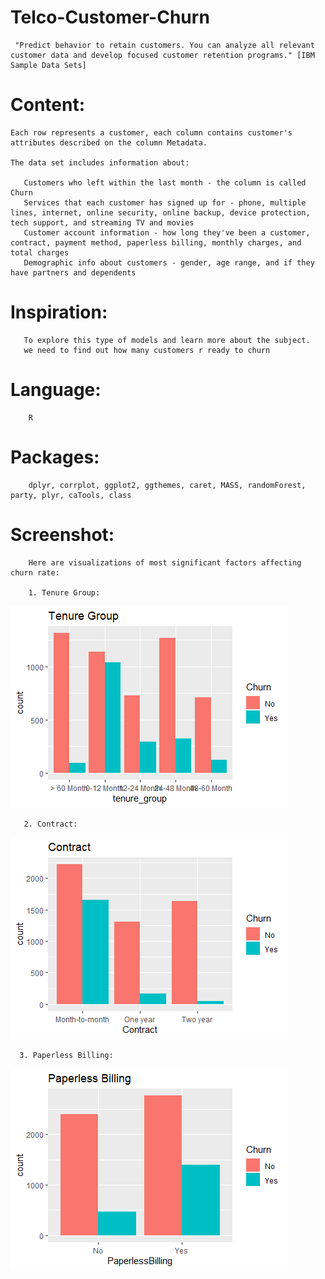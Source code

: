 # Telco-Customer-Churn

     "Predict behavior to retain customers. You can analyze all relevant customer data and develop focused customer retention programs." [IBM Sample Data Sets]

# Content:

    Each row represents a customer, each column contains customer's attributes described on the column Metadata.

    The data set includes information about:
        
       Customers who left within the last month - the column is called Churn
       Services that each customer has signed up for - phone, multiple lines, internet, online security, online backup, device protection, tech support, and streaming TV and movies
       Customer account information - how long they've been a customer, contract, payment method, paperless billing, monthly charges, and total charges
       Demographic info about customers - gender, age range, and if they have partners and dependents

# Inspiration:

       To explore this type of models and learn more about the subject.
       we need to find out how many customers r ready to churn

# Language:
        R 
 
# Packages:
        dplyr, corrplot, ggplot2, ggthemes, caret, MASS, randomForest, party, plyr, caTools, class

# Screenshot: 
        Here are visualizations of most significant factors affecting churn rate:
        
        1. Tenure Group:
        
 ![image1](https://github.com/sakshij25/Telco-Customer-Churn/blob/master/Tenure%20Group.png)
        
       2. Contract:
       
 ![image2](https://github.com/sakshij25/Telco-Customer-Churn/blob/master/Contract.png)

      3. Paperless Billing:
    
 ![image3](https://github.com/sakshij25/Telco-Customer-Churn/blob/master/Paperless%20Billing.png)
